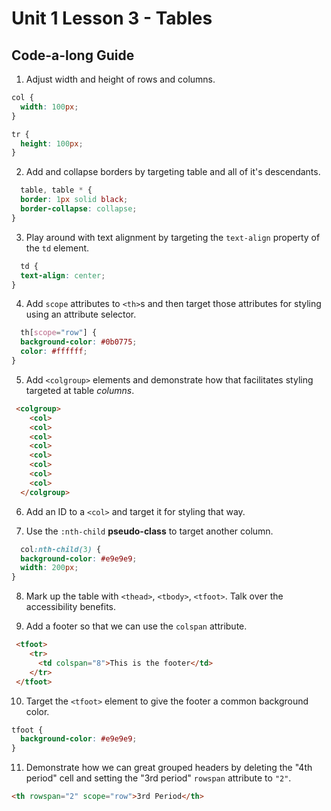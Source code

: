 # Unit 1 Lesson 3 - Tables
## Code-a-long Guide

1. Adjust width and height of rows and columns.
  ```css
  col {
    width: 100px;
  }

  tr {
    height: 100px;
  }
  ```

2. Add and collapse borders by targeting table and all of it's descendants.
  ```css
    table, table * {
    border: 1px solid black;
    border-collapse: collapse;
  }
  ```

3. Play around with text alignment by targeting the `text-align` property of the `td` element.
  ```css
    td {
    text-align: center;
  }
  ```

4. Add `scope` attributes to `<th>`s and then target those attributes for styling using an attribute selector.
  ```css
    th[scope="row"] {
    background-color: #0b0775;
    color: #ffffff;
  }
  ```
5. Add `<colgroup>` elements and demonstrate how that facilitates styling targeted at table _columns_.
  ```html
   <colgroup>
      <col>
      <col>
      <col>
      <col>
      <col>
      <col>
      <col>
      <col>
    </colgroup>
  ```

6. Add an ID to a `<col>` and target it for styling that way.

7. Use the `:nth-child` **pseudo-class** to target another column.
  ```css
    col:nth-child(3) {
    background-color: #e9e9e9;
    width: 200px;
  }
  ```

8. Mark up the table with `<thead>`, `<tbody>`, `<tfoot>`. Talk over the accessibility benefits.

9. Add a footer so that we can use the `colspan` attribute.
  ```html
   <tfoot>
      <tr>
        <td colspan="8">This is the footer</td>
      </tr>
   </tfoot>
  ```

10. Target the `<tfoot>` element to give the footer a common background color.
  ```css
  tfoot {
    background-color: #e9e9e9;
  }
  ```

11. Demonstrate how we can great grouped headers by deleting the "4th period" cell and setting the "3rd period" `rowspan` attribute to `"2"`.
  ```html
  <th rowspan="2" scope="row">3rd Period</th>
  ```


